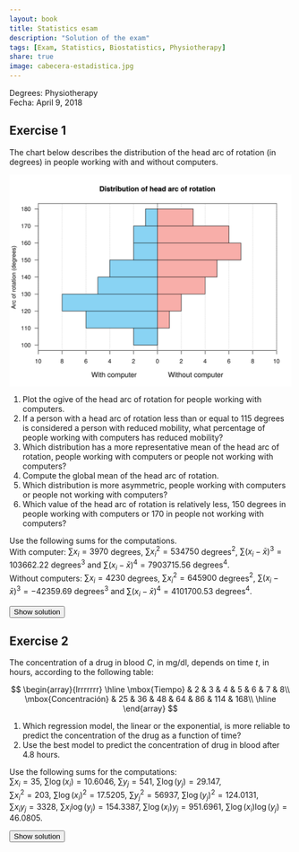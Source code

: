 ```yaml
---
layout: book
title: Statistics esam
description: "Solution of the exam"
tags: [Exam, Statistics, Biostatistics, Physiotherapy]
share: true
image: cabecera-estadistica.jpg
---
```




Degrees: Physiotherapy  
Fecha: April 9, 2018

## Exercise 1


The chart below describes the distribution of the head arc of rotation (in degrees) in people working with and without computers.

<img src="img/histogram_head_arc_rotation-1.svg" title="plot of chunk histogram_head_arc_rotation" alt="plot of chunk histogram_head_arc_rotation" style="display: block; margin: auto;" />

1. Plot the ogive of the head arc of rotation for people working with computers.
2. If a person with a head arc of rotation less than or equal to 115 degrees is considered a person with reduced mobility, what percentage of people working with computers has reduced mobility?
3. Which distribution has a more representative mean of the head arc of rotation, people working with computers or people not working with computers? 
4. Compute the global mean of the head arc of rotation.
5. Which distribution is more asymmetric, people working with computers or people not working with computers?
6. Which value of the head arc of rotation is relatively less, 150 degrees in people working with computers or 170 in people not working with computers?

Use the following sums for the computations.  
With computer: $\sum x_i=3970$ degrees, $\sum x_i^2=534750$ degrees$^2$, $\sum (x_i-\bar x)^3=103662.22$ degrees$^3$ and $\sum (x_i-\bar x)^4=7903715.56$ degrees$^4$.  
Without computers: $\sum x_i=4230$ degrees, $\sum x_i^2=645900$ degrees$^2$, $\sum (x_i-\bar x)^3=-42359.69$ degrees$^3$ and $\sum (x_i-\bar x)^4=4101700.53$ degrees$^4$.

<div><button class="solution">Show solution</button></div>
<div id="solution" style="display: none">
1.
<img src="img/ogive_head_arc_rotation-1.svg" title="plot of chunk ogive_head_arc_rotation" alt="plot of chunk ogive_head_arc_rotation" style="display: block; margin: auto;" />

2. $F(115)=0.1667 \rightarrow 16.67%$ of people working with computers have reduced mobility.<br/>
3. With computer: $\bar x=132.3333$ degrees, $s_x^2=312.8889$ degrees², $s_x=17.6887$ degrees and $cv_x=0.1337$<br/>
Without computer:  $\bar x=151.0714$ degrees, $s_x^2=245.2806$ degrees², $s_x=15.6614$ degrees and $cv_x=0.1037$<br/>
The mean of people working without computer is more representative than the mean of people working with computers since its coefficient of variation is smaller.<br/>
4. $\bar x=141.3793$.<br/>
5. With computer $g_1=0.6243$ and without computer $g_1=-0.3938$. Therefore, the distribution of people working with computers is more asymmetric.<br/>
6. Standard scores: $z(150)=0.9988$ and $z(170)=1.2086$. Therefore, an arc of rotation of 150 degrees in people working with computers is relatively smaller than an arc of rotation of 170 in people working without computers.
</div>


## Exercise 2
The concentration of a drug in blood $C$, in mg/dl, depends on time $t$, in hours, according to the following table:



$$
\begin{array}{lrrrrrrr}
\hline
\mbox{Tiempo} & 2 & 3 & 4 & 5 & 6 & 7 & 8\\
\mbox{Concentración} & 25 & 36 & 48 & 64 & 86 & 114 & 168\\
\hline
\end{array}
$$

1. Which regression model, the linear or the exponential, is more reliable to predict the concentration of the drug as a function of time?
2. Use the best model to predict the concentration of drug in blood after $4.8$ hours.
<!-- 3. According to the logarithmic model, how many hours must pass to have a drug concentration of 100 mg/dl in blood? -->

Use the following sums for the computations:  
$\sum x_i=35$, $\sum \log(x_i)=10.6046$, $\sum y_j=541$, $\sum \log(y_j)=29.147$,  
$\sum x_i^2=203$, $\sum \log(x_i)^2=17.5205$, $\sum y_j^2=56937$, $\sum \log(y_j)^2=124.0131$,  
$\sum x_iy_j=3328$, $\sum x_i\log(y_j)=154.3387$, $\sum \log(x_i)y_j=951.6961$, $\sum \log(x_i)\log(y_j)=46.0805$.

<div><button class="solution">Show solution</button></div>
<div id="solution" style="display: none">

1. Linear model of Concentration on Time: <br/>
$\bar x=5$ hours, $s_x^2=4$ hours² . <br/>
$\bar y=77.2857$ mg/dl, $s_y^2=2160.7755$ (mg/dl)². <br/>
$s_{xy}=89$ hours⋅mg/dl. <br/>
Linear coefficient of determination of Concentration on Time $r^2=0.9165$. <br/>

Exponential model of Concentration on Time: <br/>
$\overline{\log(y)}=4.1639$ log(mg/dl), $s_{\log(y)}^2=0.3785$ log(mg/dl)². <br/>
$s_{x\log(y)}=1.2291$ hours⋅log(mg/dl). <br/>
Exponential coefficient of determination of Concentration on Time $r^2=0.9979$. <br/>
Therefore, the exponential model explains better than the linear one the relation between the concentration and time, since its coefficient of determination is greater.<br/>
2. Exponential model of Concentration on Time: $y=e^{2.6275 + 0.3073x}$. <br/>
$y(4.8)=60.4853$ mg/dl.
</div>





